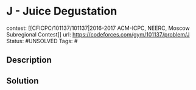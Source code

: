 # J - Juice Degustation

contest: [[CFICPC/101137/101137|2016-2017 ACM-ICPC, NEERC, Moscow Subregional Contest]]
url: https://codeforces.com/gym/101137/problem/J
Status: #UNSOLVED
Tags: #

## Description

## Solution

